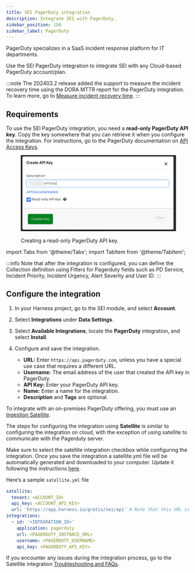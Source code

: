 ```yaml
---
title: SEI PagerDuty integration
description: Integrate SEI with PagerDuty.
sidebar_position: 150
sidebar_label: PagerDuty
---
```


PagerDuty specializes in a SaaS incident response platform for IT departments.

Use the SEI PagerDuty integration to integrate SEI with any Cloud-based PagerDuty account/plan.

:::note
The 202403.2 release added the support to measure the incident recovery time using the DORA MTTR report for the PagerDuty integration. To learn more, go to [Measure incident recovery time](/docs/software-engineering-insights/early-access/metrics-reports/mttr-incident-recovery).
:::

## Requirements

To use the SEI PagerDuty integration, you need a **read-only PagerDuty API key**. Copy the key somewhere that you can retrieve it when you configure the integration. For instructions, go to the PagerDuty documentation on [API Access Keys](https://support.pagerduty.com/docs/api-access-keys).

<figure>

![](../static/pagerduty-api-key.png)

<figcaption>Creating a read-only PagerDuty API key.</figcaption>
</figure>

import Tabs from '@theme/Tabs';
import TabItem from '@theme/TabItem';

:::info
Note that after the integration is configured, you can define the Collection definition using Filters for  Pagerduty fields such as PD Service, Incident Priority, Incident Urgency, Alert Severity and User ID.
:::

## Configure the integration


<Tabs>
  <TabItem value="cloud" label="Cloud" default>


1. In your Harness project, go to the SEI module, and select **Account**.
2. Select **Integrations** under **Data Settings**.
3. Select **Available Integrations**, locate the **PagerDuty** integration, and select **Install**.
4. Configure and save the integration.

   * **URL:** Enter `https://api.pagerduty.com`, unless you have a special use case that requires a different URL.
   * **Username:** The email address of the user that created the API key in PagerDuty.
   * **API Key:** Enter your PagerDuty API key.
   * **Name:** Enter a name for the integration.
   * **Description** and **Tags** are optional.

To integrate with an on-premises PagerDuty offering, you must use an [Ingestion Satellite](/docs/category/ingestion-satellite).


</TabItem>
  <TabItem value="satellite" label="Satellite">


The steps for configuring the integration using **Satellite** is similar to configuring the integration on cloud, with the exception of using satellite to communicate with the Pagerduty server.

Make sure to select the satellite integration checkbox while configuring the integration. Once you save the integration a satellite.yml file will be automatically generated and downloaded to your computer. Update it following the instructions [here](/docs/software-engineering-insights/sei-ingestion-satellite/satellite-overview).

Here’s a sample `satellite.yml` file

```yaml
satellite:
  tenant: <ACCOUNT_ID>
  api_key: <ACCOUNT_API_KEY>
  url: 'https://app.harness.io/gratis/sei/api' # Note that this URL is relative to the environment you are using.
integrations:
  - id: '<INTEGRATION_ID>'
    application: pagerduty
    url: <PAGERDUTY_INSTANCE_URL>
    username: <PAGERDUTY_USERNAME>
    api_key: <PAGERDUTY_API_KEY>
```

If you encounter any issues during the integration process, go to the Satellite integration [Troubleshooting and FAQs](/docs/software-engineering-insights/sei-ingestion-satellite/satellite-troubleshooting-and-faqs).

</TabItem>
</Tabs>